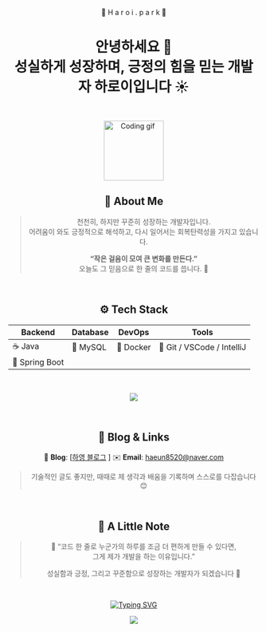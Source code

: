 <div align="center">
  
 🌸 H a r o i . p a r k 🌸 

<h1 align="center">안녕하세요 👋 <br> 성실하게 성장하며, 긍정의 힘을 믿는 개발자 하로이입니다 ☀️</h1>

</br>
<p align="center">
  <img src="https://media.giphy.com/media/WUlplcMpOCEmTGBtBW/giphy.gif" width="120" alt="Coding gif"/>
</p>

## 🌱 About Me

> 천천히, 하지만 꾸준히 성장하는 개발자입니다.  
> 어려움이 와도 긍정적으로 해석하고, 다시 일어서는 회복탄력성을 가지고 있습니다.  
>  
> **“작은 걸음이 모여 큰 변화를 만든다.”**  
> 오늘도 그 믿음으로 한 줄의 코드를 씁니다. 🌿

</br>

## ⚙️ Tech Stack

<div align="center">

| Backend | Database | DevOps | Tools |
|----------|-----------|--------|--------|
| ☕ Java | 🐬 MySQL | 🐳 Docker | 🧩 Git / VSCode / IntelliJ |
| 🌿 Spring Boot | | | |

</div>
</br>
<p align="center">
  <img src="https://skillicons.dev/icons?i=java,spring,mysql,docker,git,vscode,idea" />
</p>

</br>

## 📝 Blog & Links

📘 **Blog**: [[하영 블로그](https://ha-yeong.tistory.com/)  ]
✉️ **Email**: haeun8520@naver.com

> 기술적인 글도 좋지만, 때때로 제 생각과 배움을 기록하며 스스로를 다잡습니다 😊  

</br>

## 🌸 A Little Note

> 💬 “코드 한 줄로 누군가의 하루를 조금 더 편하게 만들 수 있다면,  
> 그게 제가 개발을 하는 이유입니다.”  
>  
> 성실함과 긍정, 그리고 꾸준함으로 성장하는 개발자가 되겠습니다 🌼

</br>

<p align="center">
  <a href="https://git.io/typing-svg">
    <img src="https://readme-typing-svg.demolab.com?font=Fira+Code&size=24&pause=1000&color=F7F7F7&width=435&lines=Thank+you+for+visiting+!" alt="Typing SVG" />
  </a>
</p>

<p align="center">
  <img src="https://capsule-render.vercel.app/api?type=waving&color=0:89f7fe,100:66a6ff&height=90&section=footer"/>
</p>




<!--
**kakaeve/kakaeve** is a ✨ _special_ ✨ repository because its `README.md` (this file) appears on your GitHub profile.
Here are some ideas to get you started:
- 🔭 I’m currently working on ...
- 🌱 I’m currently learning ...
- 👯 I’m looking to collaborate on ...
- 🤔 I’m looking for help with ...
- 💬 Ask me about ...
- 📫 How to reach me: ...
- 😄 Pronouns: ...
- ⚡ Fun fact: ...
-->

</div>
